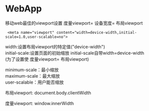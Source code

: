 # WebApp

移动web最佳的viewport设置  度量viewport= 设备宽度= 布局viewport

     <meta name="viewport" content="width=device-width,initial-scale=1.0,user-scalable=no">
width:设置布局viewport的特定值("device-width")   
initial-scale:设置页面的初始缩放     initial-scale自带width=device-width  
(为了设置使 度量viewport= 布局viewport)  

minimum-scale：最小缩放  
maximum-scale：最大缩放   
user-scalable：用户能否缩放   

布局viewport: document.body.clientWidth

度量viewport: window.innerWidth


